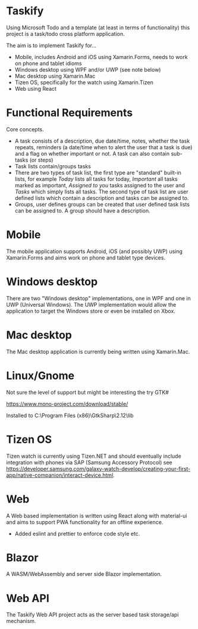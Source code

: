 # Taskify

Using Microsoft Todo and a template (at least in terms of functionality) this project is a task/todo cross platform application.

The aim is to implement Taskify for...

* Mobile, includes Android and iOS using Xamarin.Forms, needs to work on phone and tablet idioms
* Windows desktop using WPF and/or UWP (see note below)
* Mac desktop using Xamarin.Mac
* Tizen OS, specifically for the watch using Xamarin.Tizen
* Web using React

# Functional Requirements

Core concepts.

* A task consists of a description, due date/time, notes, whether the task repeats, reminders (a date/time when to alert the user that a task is due) and a flag on whether important or not. A task can also contain sub-tasks (or steps)
* Task lists contain/groups tasks 
* There are two types of task list, the first type are "standard" built-in lists, for example _Today_ lists all tasks for today, _Important_ all tasks marked as important, _Assigned to you_ tasks assigned to the user and _Tasks_ which simply lists all tasks. The second type of task list are user defined lists which contain a description and tasks can be assigned to.
* Groups, user defines groups can be created that user defined task lists can be assigned to. A group should have a description.

# Mobile 

The mobile application supports Android, iOS (and possibly UWP) using Xamarin.Forms and aims work on phone and tablet type devices.

# Windows desktop

There are two "Windows desktop" implementations, one in WPF and one in UWP (Universal Windows). The UWP implementation would allow the application to target the Windows store or even be installed on Xbox.

# Mac desktop

The Mac desktop application is currently being written using Xamarin.Mac.

# Linux/Gnome

Not sure the level of support but might be interesting the try GTK#

https://www.mono-project.com/download/stable/

Installed to C:\Program Files (x86)\GtkSharp\2.12\lib

# Tizen OS

Tizen watch is currently using Tizen.NET and should eventually include integration with phones via SAP (Samsung Accessory Protocol) see https://developer.samsung.com/galaxy-watch-develop/creating-your-first-app/native-companion/interact-device.html.

# Web

A Web based implementation is written using React along with material-ui and aims to support PWA functionality for an offline experience.

* Added eslint and prettier to enforce code style etc.

# Blazor

A WASM/WebAssembly and server side Blazor implementation.

# Web API

The Taskify Web API project acts as the server based task storage/api mechanism.